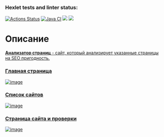 ### Hexlet tests and linter status:
[![Actions Status](https://github.com/Azeend/java-project-72/workflows/hexlet-check/badge.svg)](https://github.com/Azeend/java-project-72/actions)
[![Java CI](https://github.com/Azeend/java-project-72/actions/workflows/JavaCI.yml/badge.svg)](https://github.com/Azeend/java-project-72/actions/workflows/JavaCI.yml)
<a href="https://codeclimate.com/github/Azeend/java-project-72/maintainability"><img src="https://api.codeclimate.com/v1/badges/d9485240fb3b27ea6590/maintainability" /></a>
<a href="https://codeclimate.com/github/Azeend/java-project-72/test_coverage"><img src="https://api.codeclimate.com/v1/badges/d9485240fb3b27ea6590/test_coverage" /></a>

<h1>Описание</h1>
<p><b><a href="https://pageanalyzer-xhh5.onrender.com/">Анализатор страниц</b> - сайт, который анализирует указанные страницы на SEO пригодность.<p> 
  
  <h3>Главная страница</h3>
  
  ![image](https://github.com/Azeend/java-project-72/assets/119069422/65d0124d-67d0-4734-9570-578e96effaf7)
  
  <h3>Список сайтов</h3>
  
  ![image](https://github.com/Azeend/java-project-72/assets/119069422/703644ab-46e3-4b19-a2e2-bff72d7ab0bf)

  <h3>Страница сайта и проверки</h3>
  
  ![image](https://github.com/Azeend/java-project-72/assets/119069422/b7abdb21-ea81-4318-8253-e0b7b7cc4bba)

  
